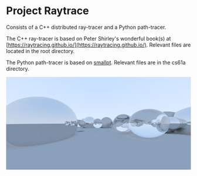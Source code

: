 # Project Raytrace
Consists of a C++ distributed ray-tracer and a Python path-tracer.

The C++ ray-tracer is based on Peter Shirley's wonderful book(s) at [https://raytracing.github.io/](https://raytracing.github.io/). Relevant files are located in the root directory.

The Python path-tracer is based on [smallpt](https://www.kevinbeason.com/smallpt/). Relevant files are in the cs61a directory.

![Sample Output](sample.png)

